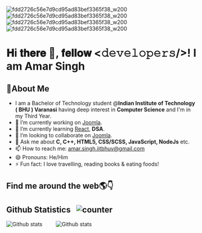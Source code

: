 ![fdd2726c56e7d9cd95ad83bef3365f38_w200](https://user-images.githubusercontent.com/88260268/174232511-9bf9f724-a2bb-4232-9b6c-dbad53c8d5d8.gif)![fdd2726c56e7d9cd95ad83bef3365f38_w200](https://user-images.githubusercontent.com/88260268/174232511-9bf9f724-a2bb-4232-9b6c-dbad53c8d5d8.gif)![fdd2726c56e7d9cd95ad83bef3365f38_w200](https://user-images.githubusercontent.com/88260268/174232511-9bf9f724-a2bb-4232-9b6c-dbad53c8d5d8.gif)![fdd2726c56e7d9cd95ad83bef3365f38_w200](https://user-images.githubusercontent.com/88260268/174232511-9bf9f724-a2bb-4232-9b6c-dbad53c8d5d8.gif)


# 𝐇i 𝐭𝐡𝐞𝐫𝐞 👋, 𝐟𝐞𝐥𝐥𝐨𝐰 <𝚍𝚎𝚟𝚎𝚕𝚘𝚙𝚎𝚛𝚜/>! I am **Amar Singh**
## 🐥**About Me**

- I am a Bachelor of Technology student @**Indian Institute of Technology ( BHU ) Varanasi** having deep interest in **Computer Science** and I'm in my Third Year.
- 🔭 I’m currently working on [Joomla](https://github.com/joomla).
- 🌱 I’m currently learning [React](https://reactjs.org/), **DSA**.
- 👯 I’m looking to collaborate on [Joomla](https://github.com/joomla).
- 💬 Ask me about **C, C++, HTML5, CSS/SCSS, JavaScript, NodeJs** etc.
- 📫 How to reach me: amar.singh.iitbhuv@gmail.com
- 😄 Pronouns: He/Him
- ⚡ Fun fact: I love travelling, reading books & eating foods!

 
## **Find me around the web**🌎👇                                           
 


## Github Statistics  &nbsp; ![counter](https://enwnm8xkfql1qwk.m.pipedream.net) 

![Github stats](https://github-readme-stats.vercel.app/api?username=amarsingh7) &nbsp;&nbsp; &nbsp;&nbsp;&nbsp;&nbsp; ![Github stats](https://github-readme-stats.vercel.app/api/top-langs/?username=amarsingh7)



 
